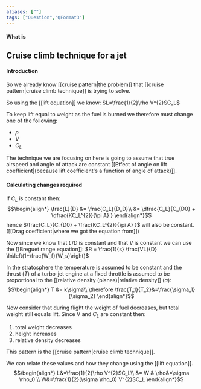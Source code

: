 ```yaml
---
aliases: [""]
tags: ["Question","QFormat3"]
---
```


#### What is
## Cruise climb technique for a jet
#### Introduction
So we already know [[cruise pattern|the problem]] that [[cruise pattern|cruise climb technique]] is trying to solve.

So using the [[lift equation]] we know: $L=\frac{1}{2}\rho V^{2}SC_L$

To keep lift equal to weight as the fuel is burned we therefore must change one of the following:
- $\rho$
- $V$
- $C_L$

The technique we are focusing on here is going to assume that true airspeed and angle of attack are constant [[Effect of angle on lift coefficient|(because lift coefficient's a function of angle of attack)]].

#### Calculating changes required
If $C_L$ is constant then:
$$\begin{align*}
   \frac{L}{D} &= \frac{C_L}{D_D}\\
&= \dfrac{C_L}{C_{D0} + \dfrac{KC_L^{2}}{\pi A} } 
\end{align*}$$
hence $\frac{C_L}{C_{D0} + \frac{KC_L^{2}}{\pi A} }$ will also be constant. ([[Drag coefficient|where we got the equation from]])

Now since we know that $L/D$ is constant and that $V$ is constant we can use the [[Breguet range equation]]: $R = \frac{1}{s} \frac{VL}{D} \ln\left(1+\frac{W_f}{W_s}\right)$

In the stratosphere the temperature is assumed to be constant and the thrust ($T$) of a turbo-jet engine at a fixed throttle is assumed to be proportional to the [[relative density (planes)|relative density]] ($\sigma$):
$$\begin{align*}
   T &= k\sigma\\
\therefore \frac{T_1}{T_2}&=\frac{\sigma_1}{\sigma_2} 
\end{align*}$$

Now consider that during flight the weight of fuel decreases, but total weight still equals lift. Since V and $C_L$ are constant then:
1) total weight decreases
2) height increases
3) relative density decreases

This pattern is the [[cruise pattern|cruise climb technique]].

We can relate these values and how they change using the [[lift equation]].
$$\begin{align*}
   L&=\frac{1}{2}\rho V^{2}SC_L\\
&= W & \rho&=\sigma \rho_0 \\
 W&=\frac{1}{2}(\sigma \rho_0) V^{2}SC_L
\end{align*}$$